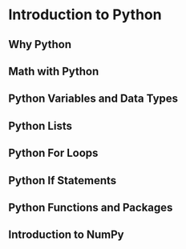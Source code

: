 # Introduction to Python

## Why Python

## Math with Python

## Python Variables and Data Types

## Python Lists

## Python For Loops

## Python If Statements

## Python Functions and Packages

## Introduction to NumPy

